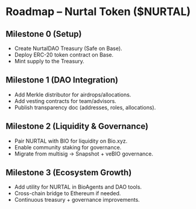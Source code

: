 # Roadmap – Nurtal Token ($NURTAL)

## Milestone 0 (Setup)
- Create NurtalDAO Treasury (Safe on Base).
- Deploy ERC-20 token contract on Base.
- Mint supply to the Treasury.

## Milestone 1 (DAO Integration)
- Add Merkle distributor for airdrops/allocations.
- Add vesting contracts for team/advisors.
- Publish transparency doc (addresses, roles, allocations).

## Milestone 2 (Liquidity & Governance)
- Pair NURTAL with BIO for liquidity on Bio.xyz.
- Enable community staking for governance.
- Migrate from multisig → Snapshot + veBIO governance.

## Milestone 3 (Ecosystem Growth)
- Add utility for NURTAL in BioAgents and DAO tools.
- Cross-chain bridge to Ethereum if needed.
- Continuous treasury + governance improvements.
